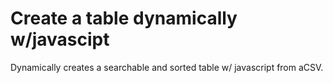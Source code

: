 # Create a table dynamically w/javascipt 
Dynamically creates a searchable and sorted table w/ javascript from aCSV.

